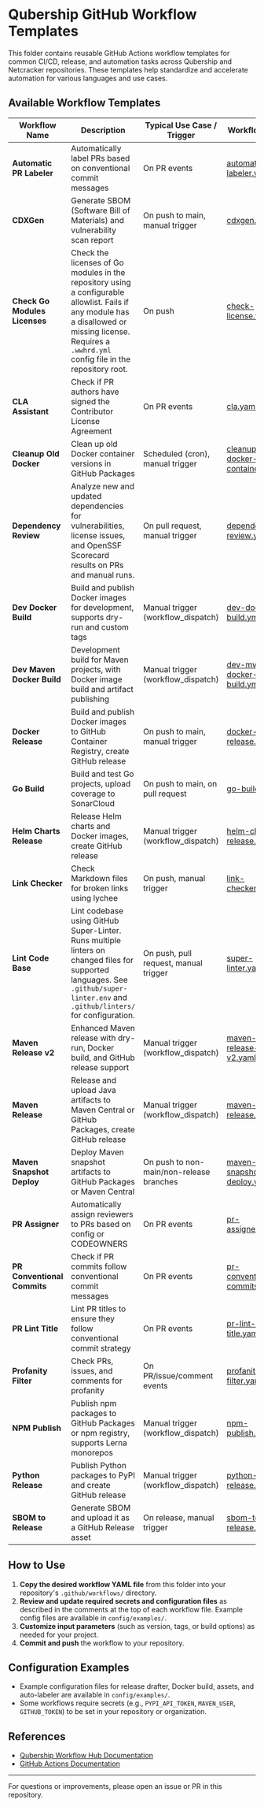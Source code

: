 # Qubership GitHub Workflow Templates

This folder contains reusable GitHub Actions workflow templates for common CI/CD, release, and automation tasks across Qubership and Netcracker repositories. These templates help standardize and accelerate automation for various languages and use cases.

## Available Workflow Templates

| Workflow Name                | Description                                                                                 | Typical Use Case / Trigger                | Workflow File |
|------------------------------|---------------------------------------------------------------------------------------------|-------------------------------------------|---------------|
| **Automatic PR Labeler**     | Automatically label PRs based on conventional commit messages                               | On PR events                              | [automatic-pr-labeler.yaml](./automatic-pr-labeler.yaml) |
| **CDXGen**                   | Generate SBOM (Software Bill of Materials) and vulnerability scan report                    | On push to main, manual trigger           | [cdxgen.yaml](./cdxgen.yaml) |
| **Check Go Modules Licenses** | Check the licenses of Go modules in the repository using a configurable allowlist. Fails if any module has a disallowed or missing license. Requires a `.wwhrd.yml` config file in the repository root. | On push | [check-license.yaml](./check-license.yaml) |
| **CLA Assistant**            | Check if PR authors have signed the Contributor License Agreement                           | On PR events                              | [cla.yaml](./cla.yaml) |
| **Cleanup Old Docker**       | Clean up old Docker container versions in GitHub Packages                                   | Scheduled (cron), manual trigger          | [cleanup-old-docker-container.yaml](./cleanup-old-docker-container.yaml) |
| **Dependency Review**        | Analyze new and updated dependencies for vulnerabilities, license issues, and OpenSSF Scorecard results on PRs and manual runs. | On pull request, manual trigger           | [dependency-review.yaml](./dependency-review.yaml) |
| **Dev Docker Build**         | Build and publish Docker images for development, supports dry-run and custom tags           | Manual trigger (workflow_dispatch)        | [dev-docker-build.yml](./dev-docker-build.yml) |
| **Dev Maven Docker Build**   | Development build for Maven projects, with Docker image build and artifact publishing       | Manual trigger (workflow_dispatch)        | [dev-mvn-docker-build.yml](./dev-mvn-docker-build.yml) |
| **Docker Release**           | Build and publish Docker images to GitHub Container Registry, create GitHub release         | On push to main, manual trigger           | [docker-release.yaml](./docker-release.yaml) |
| **Go Build**                 | Build and test Go projects, upload coverage to SonarCloud                                   | On push to main, on pull request          | [go-build.yaml](./go-build.yaml) |
| **Helm Charts Release**      | Release Helm charts and Docker images, create GitHub release                                | Manual trigger (workflow_dispatch)        | [helm-charts-release.yaml](./helm-charts-release.yaml) |
| **Link Checker**             | Check Markdown files for broken links using lychee                                          | On push, manual trigger                   | [link-checker.yaml](./link-checker.yaml) |
| **Lint Code Base**           | Lint codebase using GitHub Super-Linter. Runs multiple linters on changed files for supported languages. See `.github/super-linter.env` and `.github/linters/` for configuration. | On push, pull request, manual trigger     | [super-linter.yaml](./super-linter.yaml) |
| **Maven Release v2**         | Enhanced Maven release with dry-run, Docker build, and GitHub release support               | Manual trigger (workflow_dispatch)        | [maven-release-v2.yaml](./maven-release-v2.yaml) |
| **Maven Release**            | Release and upload Java artifacts to Maven Central or GitHub Packages, create GitHub release | Manual trigger (workflow_dispatch)        | [maven-release.yaml](./maven-release.yaml) |
| **Maven Snapshot Deploy**    | Deploy Maven snapshot artifacts to GitHub Packages or Maven Central                         | On push to non-main/non-release branches  | [maven-snapshot-deploy.yaml](./maven-snapshot-deploy.yaml) |
| **PR Assigner**              | Automatically assign reviewers to PRs based on config or CODEOWNERS                        | On PR events                              | [pr-assigner.yml](./pr-assigner.yml) |
| **PR Conventional Commits**  | Check if PR commits follow conventional commit messages                                     | On PR events                              | [pr-conventional-commits.yaml](./pr-conventional-commits.yaml) |
| **PR Lint Title**            | Lint PR titles to ensure they follow conventional commit strategy                           | On PR events                              | [pr-lint-title.yaml](./pr-lint-title.yaml) |
| **Profanity Filter**         | Check PRs, issues, and comments for profanity                                               | On PR/issue/comment events                | [profanity-filter.yaml](./profanity-filter.yaml) |
| **NPM Publish**              | Publish npm packages to GitHub Packages or npm registry, supports Lerna monorepos            | Manual trigger (workflow_dispatch)        | [npm-publish.yaml](./npm-publish.yaml) |
| **Python Release**           | Publish Python packages to PyPI and create GitHub release                                   | Manual trigger (workflow_dispatch)        | [python-release.yaml](./python-release.yaml) |
| **SBOM to Release**          | Generate SBOM and upload it as a GitHub Release asset                                       | On release, manual trigger                | [sbom-to-release.yaml](./sbom-to-release.yaml) |

## How to Use

1. **Copy the desired workflow YAML file** from this folder into your repository's `.github/workflows/` directory.
2. **Review and update required secrets and configuration files** as described in the comments at the top of each workflow file. Example config files are available in `config/examples/`.
3. **Customize input parameters** (such as version, tags, or build options) as needed for your project.
4. **Commit and push** the workflow to your repository.

## Configuration Examples
- Example configuration files for release drafter, Docker build, assets, and auto-labeler are available in `config/examples/`.
- Some workflows require secrets (e.g., `PYPI_API_TOKEN`, `MAVEN_USER`, `GITHUB_TOKEN`) to be set in your repository or organization.

## References
- [Qubership Workflow Hub Documentation](https://github.com/netcracker/qubership-workflow-hub)
- [GitHub Actions Documentation](https://docs.github.com/en/actions)

---
For questions or improvements, please open an issue or PR in this repository.
